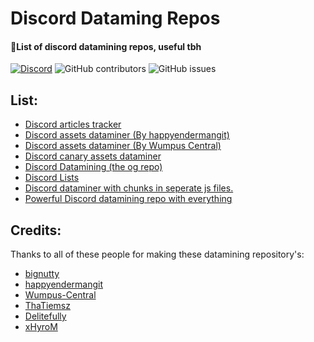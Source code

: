 # Discord Dataming Repos

#### 🚀List of discord datamining repos, useful tbh

[![Discord](https://img.shields.io/discord/1103066670576193627?style=for-the-badge&color=%235562EA)](https://discord.gg/Q6UYNawvaF)
 ![GitHub contributors](https://img.shields.io/github/contributors/happyendermangit/discord-dataming-repos?style=for-the-badge) ![GitHub issues](https://img.shields.io/github/issues/happyendermangit/discord-dataming-repos?style=for-the-badge)

 
## List: 

- [Discord articles tracker](./discord-articles-tracker)
- [Discord assets dataminer (By happyendermangit)](./discord-assets)
- [Discord assets dataminer (By Wumpus Central)](./discord-assets-dead)
- [Discord canary assets dataminer](./discord-canary-assets)
- [Discord Datamining (the og repo)](./discord-datamining)
- [Discord Lists](./discord-lists)
- [Discord dataminer with chunks in seperate js files.](./discrapper-canary)
- [Powerful Discord datamining repo with everything](./hyro-repo)


## Credits:

Thanks to all of these people for making these datamining repository's: 

- [bignutty](https://gitlab.com/bignutty)
- [happyendermangit](https://github.com/happyendermangit)
- [Wumpus-Central](https://github.com/Wumpus-Central)
- [ThaTiemsz](https://github.com/ThaTiemsz)
- [Delitefully](https://github.com/Delitefully)
- [xHyroM](https://github.com/xHyroM)